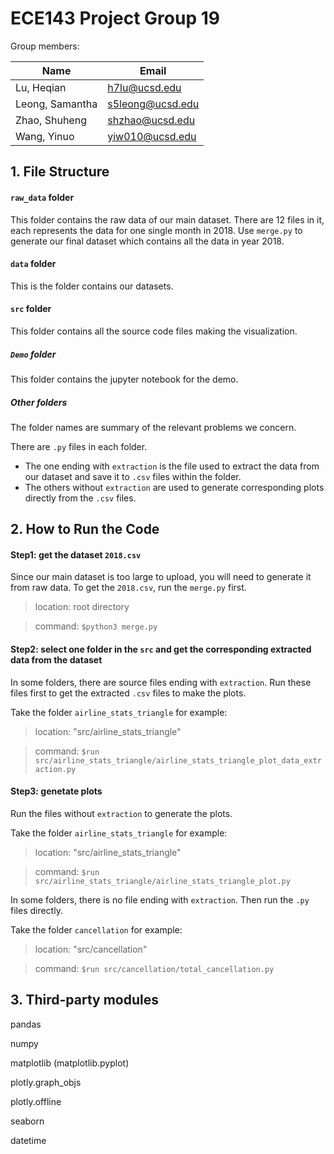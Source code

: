 # ECE143 Project Group 19

Group members:

|Name|Email|
|---|---|
|Lu, Heqian|h7lu@ucsd.edu|
|Leong, Samantha|s5leong@ucsd.edu|
|Zhao, Shuheng|shzhao@ucsd.edu|
|Wang, Yinuo|yiw010@ucsd.edu|


## 1. File Structure

#### `raw_data` folder

This folder contains the raw data of our main dataset. 
There are 12 files in it, each represents the data for one single month in 2018. 
Use `merge.py` to generate our final dataset which contains all the data in year 2018.

#### `data` folder

This is the folder contains our datasets.

#### `src` folder

This folder contains all the source code files making the visualization.

##### `Demo` folder

This folder contains the jupyter notebook for the demo.

##### Other folders

The folder names are summary of the relevant problems we concern.

There are `.py` files in each folder. 
- The one ending with `extraction` is the file used to extract the data from our dataset and save it to `.csv` files within the folder.
- The others without `extraction` are used to generate corresponding plots directly from the `.csv` files.

## 2. How to Run the Code

#### Step1: get the dataset `2018.csv`

Since our main dataset is too large to upload, you will need to generate it from raw data.
To get the `2018.csv`, run the `merge.py` first.

> location: root directory

> command: `$python3 merge.py`


#### Step2: select one folder in the `src` and get the corresponding extracted data from the dataset

In some folders, there are source files ending with `extraction`.
Run these files first to get the extracted `.csv` files to make the plots.

Take the folder `airline_stats_triangle` for example:

> location: "src/airline_stats_triangle"

> command: `$run src/airline_stats_triangle/airline_stats_triangle_plot_data_extraction.py`

#### Step3: genetate plots

Run the files without `extraction` to generate the plots.

Take the folder `airline_stats_triangle` for example:

> location: "src/airline_stats_triangle"

> command: `$run src/airline_stats_triangle/airline_stats_triangle_plot.py`

In some folders, there is no file ending with `extraction`.
Then run the `.py` files directly.

Take the folder `cancellation` for example:

> location: "src/cancellation"

> command: `$run src/cancellation/total_cancellation.py`

## 3. Third-party modules

pandas

numpy

matplotlib (matplotlib.pyplot)

plotly.graph_objs

plotly.offline

seaborn

datetime

